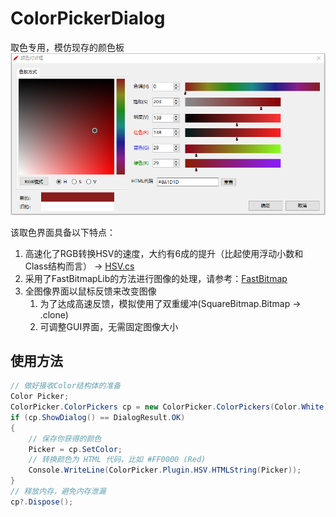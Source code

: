 # ColorPickerDialog
取色专用，模仿现存的颜色板
![ColorPicker](/ColorPicker.png)

该取色界面具备以下特点：
1. 高速化了RGB转换HSV的速度，大约有6成的提升（比起使用浮动小数和Class结构而言） ->  [HSV.cs](ColorPickerDialog/Plugin/HSV.cs)
2. 采用了FastBitmapLib的方法进行图像的处理，请参考：[FastBitmap](https://github.com/LuizZak/FastBitmap)
3. 全图像界面以鼠标反馈来改变图像
   1. 为了达成高速反馈，模拟使用了双重缓冲(SquareBitmap.Bitmap -> .clone)
   2. 可调整GUI界面，无需固定图像大小

## 使用方法
```Cs
// 做好接收Color结构体的准备
Color Picker; 
ColorPicker.ColorPickers cp = new ColorPicker.ColorPickers(Color.White);
if (cp.ShowDialog() == DialogResult.OK)
{
    // 保存你获得的颜色
    Picker = cp.SetColor;
    // 转换颜色为 HTML 代码，比如 #FF0000 (Red)
    Console.WriteLine(ColorPicker.Plugin.HSV.HTMLString(Picker));
}
// 释放内存，避免内存泄漏
cp?.Dispose();
```

